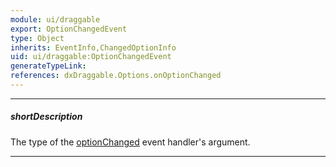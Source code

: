 ```yaml
---
module: ui/draggable
export: OptionChangedEvent
type: Object
inherits: EventInfo,ChangedOptionInfo
uid: ui/draggable:OptionChangedEvent
generateTypeLink: 
references: dxDraggable.Options.onOptionChanged
---
```

---
##### shortDescription
The type of the [optionChanged]({basewidgetpath}/Events/#optionChanged) event handler's argument.

---
<!-- Description goes here -->